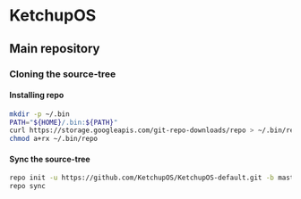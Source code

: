 # KetchupOS

## Main repository
### Cloning the source-tree
#### Installing repo

```sh
mkdir -p ~/.bin
PATH="${HOME}/.bin:${PATH}"
curl https://storage.googleapis.com/git-repo-downloads/repo > ~/.bin/repo
chmod a+rx ~/.bin/repo
```
#### Sync the source-tree

```sh
repo init -u https://github.com/KetchupOS/KetchupOS-default.git -b master
repo sync
```
